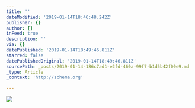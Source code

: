 ```yaml
---
title: ''
dateModified: '2019-01-14T18:46:48.242Z'
publisher: {}
author: []
inFeed: true
description: ''
via: {}
datePublished: '2019-01-14T18:49:46.811Z'
starred: false
datePublishedOriginal: '2019-01-14T18:49:46.811Z'
sourcePath: _posts/2019-01-14-186c7ad1-e2fd-460a-99f7-b1d5b42f00e9.md
_type: Article
_context: 'http://schema.org'

---
```

<article style=""><img src="https://the-grid-user-content.s3-us-west-2.amazonaws.com/ba426901-55f1-4c0d-b2e8-b3660bc4d04c.jpg" /></article>